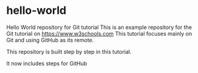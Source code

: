 # hello-world
Hello World repository for Git tutorial
This is an example repository for the Git tutorial on 	https://www.w3schools.com
This tutorial focuses mainly on Git and using GitHub as its remote.

This repository is built step by step in this tutorial.

It now includes steps for GitHub
